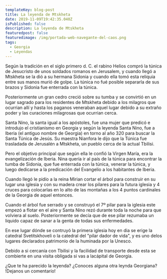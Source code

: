 ```yaml
---
templateKey: blog-post
title: La leyenda de Mtskheta
date: 2019-11-09T19:42:35.040Z
isPublished: false
description: La leyenda de Mtskheta
featuredpost: false
featuredimage: /img/portada-web-navegante-del-caos.png
tags:
  - Georgia
  - Leyendas
---
```


Según la tradición en el siglo primero d. C. el rabino Helios compró la túnica de Jesucristo de unos soldados romanos en Jerusalem, y cuando llegó a Mtskheta se la dió a su hermana Sidonia y cuando ella tomó esta reliquia entre sus manos murió de golpe. La túnica no fué posible separarla de sus brazos y Sidonia fue enterrada con la túnica. 

Posteriormente un gran cedro creció sobre su tumba y se convirtió en un lugar sagrado para los residentes de Mtskheta debido a los milagros que ocurrian allí y hasta los paganos veneraban aquel lugar debido a su extraño poder y las curaciones milagrosas que ocurrian cerca.

Santa Nino, la santa igual a los apóstoles, fue una mujer que predicó e introdujo el cristianismo en Georgia y según la leyenda Santa Nino, fue a Iberia (el antiguo nombre de Georgia) en torno al año 320 para buscar la Santa Túnica de Jesús. Su maestra Nianfora le dijo que la Túnica fue trasladada de Jerusalén a Mtskheta, un pueblo cerca de la actual Tbilisi. 

Pero el objetivo principal que según ella le confió la Virgen María, era la evangelización de Iberia. Nina quería ir al país de la túnica para encontrar la tumba de Sidonia, que fue enterrada con la túnica, venerar la túnica, y luego dedicarse a la predicación del Evangelio a los habitantes de Iberia. 

Cuando llegó le pidío a la reina Mirian cortar el árbol para construir en su lugar una iglesia y con su madera crear los pilares para la futura iglesia y 4 cruces para colocarlas en lo alto de las montañas a los 4 puntos cardinales de la Georgia de aquel entonces.

Cuando el árbol fue serrado y se construyó el 7º pilar para la iglesia este empezó a flotar en el aire y Santa Nino rezó durante toda la noche para que volviera al suelo. Posteriormente se decía que de ese pilar rezumaba un liquido capaz de sanar a la genta de todas sus enfermedades.

En ese lugar dónde se contruyó la primera iglesia hoy en dia se erige la catedral Svetitskhoveli o la catedral del "pilar dador de vida", y es uno delos lugares declarados patrimonio de la huminada por la Unesco.

Debido a si cercanía con Tbilisi y la facilidad de transporte desde esta se combierte en una visita obligada si vas a lacápital de Georgia.

¿Que te ha parecido la leyenda? ¿Conoces alguna otra leynda Georgiana? !Dejanos un comentarío!
